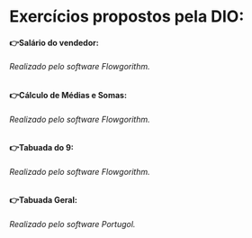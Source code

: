 # Exercícios propostos pela DIO:

#### :point_right:Salário do vendedor: 

###### Realizado pelo software Flowgorithm.

#### :point_right:Cálculo de Médias e Somas: 

###### Realizado pelo software Flowgorithm.

#### :point_right:Tabuada do 9: 

###### Realizado pelo software Flowgorithm.

#### :point_right:Tabuada Geral: 

###### Realizado pelo software Portugol.

###### 